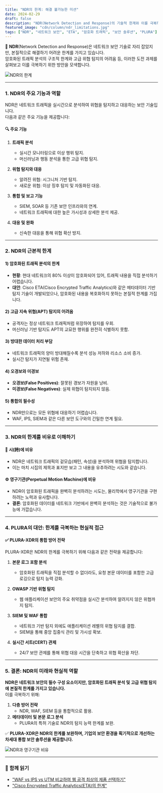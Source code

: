 ```yaml
---
title: "NDR의 한계: 해결 불가능한 미션"
date: 2024-02-29
draft: false
description: "NDR(Network Detection and Response)의 기술적 한계와 이를 극복하기 위한 현실적 접근 방안을 탐구합니다."
featured_image: "cdn/column/ndr_limitations.jpg"
tags: ["NDR", "네트워크 보안", "ETA", "암호화 트래픽", "보안 솔루션", "PLURA"]
---
```


📡 **NDR**(Network Detection and Response)은 네트워크 보안 기술로 자리 잡았지만, 본질적으로 해결하기 어려운 한계를 가지고 있습니다.  
암호화된 트래픽 분석의 구조적 한계와 고급 위협 탐지의 어려움 등, 이러한 도전 과제를 살펴보고 이를 극복하기 위한 방안을 모색합니다.

![NDR의 한계](https://blog.plura.io/cdn/column/ndr_limitations.jpg)

<!--more-->
---

### 1. **NDR의 주요 기능과 역할**
NDR은 네트워크 트래픽을 실시간으로 분석하여 위협을 탐지하고 대응하는 보안 기술입니다.  
다음과 같은 주요 기능을 제공합니다:

#### 🔍 **주요 기능**
1. **트래픽 분석**  
   - 실시간 모니터링으로 이상 행위 탐지.
   - 머신러닝과 행동 분석을 통한 고급 위협 탐지.

2. **위협 탐지와 대응**  
   - 알려진 위협: 시그니처 기반 탐지.  
   - 새로운 위협: 이상 징후 탐지 및 자동화된 대응.  

3. **통합 및 보고 기능**  
   - SIEM, SOAR 등 기존 보안 인프라와의 연계.  
   - 네트워크 트래픽에 대한 높은 가시성과 상세한 분석 제공.

4. **대응 및 완화**  
   - 신속한 대응을 통해 위협 확산 방지.  

---

### 2. **NDR의 근본적 한계**

#### 1) 암호화된 트래픽 분석의 한계
- **현황**: 현대 네트워크의 80% 이상이 암호화되어 있어, 트래픽 내용을 직접 분석하기 어렵습니다.  
- **대안**: Cisco ETA(Cisco Encrypted Traffic Analytics)와 같은 메타데이터 기반 탐지 기술이 개발되었으나, 암호화된 내용을 복호화하지 못하는 본질적 한계를 가집니다.

#### 2) 고급 지속 위협(APT) 탐지의 어려움
- 공격자는 정상 네트워크 트래픽처럼 위장하여 탐지를 우회.  
- 머신러닝 기반 탐지도 APT의 교묘한 행위를 완전히 식별하지 못함.

#### 3) 방대한 데이터 처리 부담
- 네트워크 트래픽의 양이 방대해질수록 분석 성능 저하와 리소스 소비 증가.  
- 실시간 탐지가 지연될 위험 존재.

#### 4) 오경보와 미경보
- **오경보(False Positives)**: 잘못된 경보가 자원을 낭비.  
- **미경보(False Negatives)**: 실제 위협이 탐지되지 않음.

#### 5) 통합의 필수성
- NDR만으로는 모든 위협에 대응하기 어렵습니다.  
- WAF, IPS, SIEM과 같은 다른 보안 도구와의 긴밀한 연계 필요.

---

### 3. **NDR의 한계를 비유로 이해하기**

#### 📖 **시(詩)에 비유**  
- NDR은 네트워크 트래픽의 겉모습(패턴, 속성)을 분석하여 위협을 탐지합니다.  
- 이는 마치 시집의 제목과 표지만 보고 그 내용을 유추하려는 시도와 같습니다.

#### ⚙️ **영구기관(Perpetual Motion Machine)에 비유**  
- NDR이 암호화된 트래픽을 완벽히 분석하려는 시도는, 물리학에서 영구기관을 구현하려는 노력과 유사합니다.  
- **결론**: 암호화된 데이터를 네트워크 기반에서 완벽히 분석하는 것은 기술적으로 불가능에 가깝습니다.

---

### 4. **PLURA의 대안: 한계를 극복하는 현실적 접근**

#### ✅ **PLURA-XDR의 통합 방어 전략**
PLURA-XDR은 NDR의 한계를 극복하기 위해 다음과 같은 전략을 제공합니다:

1. **본문 로그 포함 분석**
   - 암호화된 트래픽을 직접 분석할 수 없더라도, 요청 본문 데이터를 포함한 고급 로깅으로 탐지 능력 강화.

2. **OWASP 기반 위협 탐지**
   - 웹 애플리케이션 보안의 주요 취약점을 실시간 분석하여 알려지지 않은 위협까지 탐지.

3. **SIEM 및 WAF 통합**
   - 네트워크 기반 탐지 외에도 애플리케이션 레벨의 위협 탐지를 결합.  
   - SIEM을 통해 중앙 집중식 관리 및 가시성 확보.

4. **실시간 서트(CERT) 관제**
   - 24/7 보안 관제를 통해 위협 대응 시간을 단축하고 위협 확산을 차단.

---

### 5. **결론: NDR의 미래와 현실적 역할**

**NDR은 네트워크 보안의 필수 구성 요소이지만, 암호화된 트래픽 분석 및 고급 위협 탐지에 본질적 한계를 가지고 있습니다.**  
이를 극복하기 위해:
1. **다층 방어 전략**  
   - NDR, WAF, SIEM 등을 통합적으로 활용.  
2. **메타데이터 및 본문 로그 분석**  
   - PLURA의 특허 기술로 NDR의 탐지 능력 한계를 보완.  

✅ **PLURA-XDR은 NDR의 한계를 보완하며, 기업의 보안 환경을 획기적으로 개선하는 차세대 통합 보안 솔루션을 제공합니다.**  

![NDR과 영구기관 비유](https://blog.plura.io/cdn/column/ndr_perpetual_machine.png)

---

### 📖 **함께 읽기**
- ["WAF vs IPS vs UTM 비교하여 웹 공격 최상의 제품 선택하기"](https://blog.plura.io/ko/column/waf_ips_utm_comparison/)
- ["Cisco Encrypted Traffic Analytics(ETA)의 한계"](https://community.cisco.com/t5/security-knowledge-base/cisco-eta-feature-encrypted-traffic-analysis-at-glance/ta-p/4783197)
